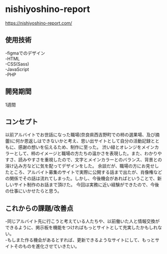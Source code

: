# nishiyoshino-report
https://nishiyoshino-report.com/

## 使用技術
-figmaでのデザイン
<br>-HTML
<br>-CSS(Sass)
<br>-JavaScript
<br>-PHP

## 開発期間
1週間

## コンセプト
以前アルバイトでお世話になった職場(奈良県西吉野町での柿の選果場、及び摘蕾)に何か恩返しはできないかと考え、思い出サイトとして自分の活動記録とともに、感謝の想いを伝えるため、制作に至った。
渋い緑とオレンジをメインカラーとして、柿のイメージと職場の方たちの温かさを表現した。また、わかりやすさ、読みやすさを重視したので、文字とメインカラーとのバランス、背景との溶け込み方などに気を配ってデザインをした。
余談だが、職場の方にお見せしたところ、アルバイト募集のサイトで実際に公開する話まで出たが、肖像権などの関係でその話は流れてしまった。しかし、今後機会があればということで、新しいサイト制作のお話まで頂けた。
今回は実務に近い経験ができたので、今後の仕事にいかせたらと思う。

## これからの課題/改善点
-同じアルバイト先に行こうと考えている人たちや、以前働いた人と情報交換ができるように、掲示板を機能をつければもっとサイトとして充実したかもしれない。
<br>-もしまた作る機会があるとすれば、更新できるようなサイトにして、もっとサイトそのものを進化させていきたい。


